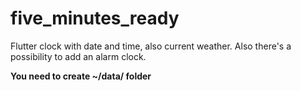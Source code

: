 # five_minutes_ready

Flutter clock with date and time, also current weather.
Also there's a possibility to add an alarm clock.

**You need to create ~/data/ folder**
